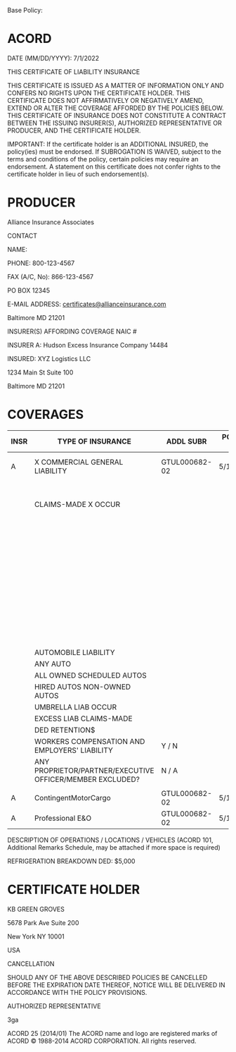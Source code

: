 Base Policy:
# ACORD

DATE (MM/DD/YYYY): 7/1/2022

THIS CERTIFICATE OF LIABILITY INSURANCE

THIS CERTIFICATE IS ISSUED AS A MATTER OF INFORMATION ONLY AND CONFERS NO RIGHTS UPON THE CERTIFICATE HOLDER. THIS CERTIFICATE DOES NOT AFFIRMATIVELY OR NEGATIVELY AMEND, EXTEND OR ALTER THE COVERAGE AFFORDED BY THE POLICIES BELOW. THIS CERTIFICATE OF INSURANCE DOES NOT CONSTITUTE A CONTRACT BETWEEN THE ISSUING INSURER(S), AUTHORIZED REPRESENTATIVE OR PRODUCER, AND THE CERTIFICATE HOLDER.

IMPORTANT: If the certificate holder is an ADDITIONAL INSURED, the policy(ies) must be endorsed. If SUBROGATION IS WAIVED, subject to the terms and conditions of the policy, certain policies may require an endorsement. A statement on this certificate does not confer rights to the certificate holder in lieu of such endorsement(s).

# PRODUCER

Alliance Insurance Associates

CONTACT

NAME:

PHONE: 800-123-4567

FAX (A/C, No): 866-123-4567

PO BOX 12345

E-MAIL ADDRESS: certificates@allianceinsurance.com

Baltimore MD 21201

INSURER(S) AFFORDING COVERAGE NAIC #

INSURER A: Hudson Excess Insurance Company 14484

INSURED: XYZ Logistics LLC

1234 Main St Suite 100

Baltimore MD 21201

# COVERAGES

|INSR|TYPE OF INSURANCE|ADDL SUBR|POLICY EFF|POLICY EXP|LIMITS|
|---|---|---|---|---|---|
|A|X COMMERCIAL GENERAL LIABILITY|GTUL000682-02|5/1/2022|5/1/2023|EACH OCCURRENCE: $1,500,000|
| |CLAIMS-MADE X OCCUR| | | |DAMAGE TO RENTED PREMISES (Ea occurrence): $150,000|
| | | | | |MED EXP (Any one person): $10,000|
| | | | | |PERSONAL & ADV INJURY: $1,500,000|
| | | | | |GENERAL AGGREGATE: $3,000,000|
| | | | | |PRODUCTS - COMP/OP AGG: Included|
| | | | | | |
| |AUTOMOBILE LIABILITY| | | | |
| |ANY AUTO| | | | |
| |ALL OWNED SCHEDULED AUTOS| | | | |
| |HIRED AUTOS NON-OWNED AUTOS| | | | |
| |UMBRELLA LIAB OCCUR| | | | |
| |EXCESS LIAB CLAIMS-MADE| | | | |
| |DED RETENTION$| | | | |
| |WORKERS COMPENSATION AND EMPLOYERS' LIABILITY|Y / N| | | |
| |ANY PROPRIETOR/PARTNER/EXECUTIVE OFFICER/MEMBER EXCLUDED?|N / A| | | |
| | | | | | |
|A|ContingentMotorCargo|GTUL000682-02|5/1/2022|5/1/2023|DED: $5,000 500,000|
|A|Professional E&O|GTUL000682-02|5/1/2022|5/1/2023|DED: $5,000 200,000|

DESCRIPTION OF OPERATIONS / LOCATIONS / VEHICLES (ACORD 101, Additional Remarks Schedule, may be attached if more space is required)

REFRIGERATION BREAKDOWN DED: $5,000

# CERTIFICATE HOLDER

KB GREEN GROVES

5678 Park Ave Suite 200

New York NY 10001

USA

CANCELLATION

SHOULD ANY OF THE ABOVE DESCRIBED POLICIES BE CANCELLED BEFORE THE EXPIRATION DATE THEREOF, NOTICE WILL BE DELIVERED IN ACCORDANCE WITH THE POLICY PROVISIONS.

AUTHORIZED REPRESENTATIVE

3ga

ACORD 25 (2014/01) The ACORD name and logo are registered marks of ACORD © 1988-2014 ACORD CORPORATION. All rights reserved.